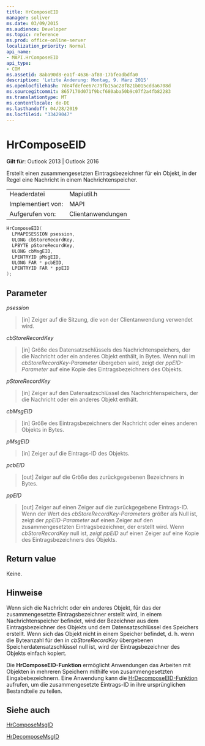 ```yaml
---
title: HrComposeEID
manager: soliver
ms.date: 03/09/2015
ms.audience: Developer
ms.topic: reference
ms.prod: office-online-server
localization_priority: Normal
api_name:
- MAPI.HrComposeEID
api_type:
- COM
ms.assetid: 8aba90d8-ea1f-4636-af80-17bfeadbdfa0
description: 'Letzte Änderung: Montag, 9. März 2015'
ms.openlocfilehash: 7de4fdefee67c79fb15ac28f821b015cdda6708d
ms.sourcegitcommit: 8657170d071f9bcf680aba50b9c07f2a4fb82283
ms.translationtype: MT
ms.contentlocale: de-DE
ms.lasthandoff: 04/28/2019
ms.locfileid: "33429047"
---
```

# <a name="hrcomposeeid"></a>HrComposeEID

  
  
**Gilt für**: Outlook 2013 | Outlook 2016 
  
Erstellt einen zusammengesetzten Eintragsbezeichner für ein Objekt, in der Regel eine Nachricht in einem Nachrichtenspeicher. 
  
|||
|:-----|:-----|
|Headerdatei  <br/> |Mapiutil.h  <br/> |
|Implementiert von:  <br/> |MAPI  <br/> |
|Aufgerufen von:  <br/> |Clientanwendungen  <br/> |
   
```cpp
HrComposeEID(
  LPMAPISESSION psession,
  ULONG cbStoreRecordKey,
  LPBYTE pStoreRecordKey,
  ULONG cbMsgEID,
  LPENTRYID pMsgEID,
  ULONG FAR * pcbEID,
  LPENTRYID FAR * ppEID
);
```

## <a name="parameters"></a>Parameter

 _psession_
  
> [in] Zeiger auf die Sitzung, die von der Clientanwendung verwendet wird. 
    
 _cbStoreRecordKey_
  
> [in] Größe des Datensatzschlüssels des Nachrichtenspeichers, der die Nachricht oder ein anderes Objekt enthält, in Bytes. Wenn null im  _cbStoreRecordKey-Parameter_ übergeben wird, zeigt der  _ppEID-Parameter_ auf eine Kopie des Eintragsbezeichners des Objekts. 
    
 _pStoreRecordKey_
  
> [in] Zeiger auf den Datensatzschlüssel des Nachrichtenspeichers, der die Nachricht oder ein anderes Objekt enthält. 
    
 _cbMsgEID_
  
> [in] Größe des Eintragsbezeichners der Nachricht oder eines anderen Objekts in Bytes. 
    
 _pMsgEID_
  
> [in] Zeiger auf die Eintrags-ID des Objekts. 
    
 _pcbEID_
  
> [out] Zeiger auf die Größe des zurückgegebenen Bezeichners in Bytes. 
    
 _ppEID_
  
> [out] Zeiger auf einen Zeiger auf die zurückgegebene Eintrags-ID. Wenn der Wert des  _cbStoreRecordKey-Parameters_ größer als Null ist, zeigt der  _ppEID-Parameter_ auf einen Zeiger auf den zusammengesetzten Eintragsbezeichner, der erstellt wird. Wenn  _cbStoreRecordKey_ null ist,  _zeigt ppEID_ auf einen Zeiger auf eine Kopie des Eintragsbezeichners des Objekts. 
    
## <a name="return-value"></a>Return value

Keine.
  
## <a name="remarks"></a>Hinweise

Wenn sich die Nachricht oder ein anderes Objekt, für das der zusammengesetzte Eintragsbezeichner erstellt wird, in einem Nachrichtenspeicher befindet, wird der Bezeichner aus dem Eintragsbezeichner des Objekts und dem Datensatzschlüssel des Speichers erstellt. Wenn sich das Objekt nicht in einem Speicher befindet, d. h. wenn die Byteanzahl für den in  _cbStoreRecordKey_ übergebenen Speicherdatensatzschlüssel null ist, wird der Eintragsbezeichner des Objekts einfach kopiert. 
  
Die **HrComposeEID-Funktion** ermöglicht Anwendungen das Arbeiten mit Objekten in mehreren Speichern mithilfe von zusammengesetzten Eingabebezeichnern. Eine Anwendung kann die [HrDecomposeEID-Funktion](hrdecomposeeid.md) aufrufen, um die zusammengesetzte Eintrags-ID in ihre ursprünglichen Bestandteile zu teilen. 
  
## <a name="see-also"></a>Siehe auch



[HrComposeMsgID](hrcomposemsgid.md)
  
[HrDecomposeMsgID](hrdecomposemsgid.md)

